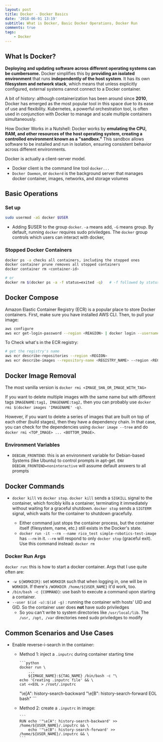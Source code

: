 ```yaml
---
layout: post
title: Docker - Docker Basics
date: '2018-06-01 13:19'
subtitle: What is Docker, Basic Docker Operations, Docker Run
comments: true
tags:
    - Docker
---
```


## What Is Docker?

**Deploying and updating software across different operating systems can be cumbersome.** Docker simplifies this by **providing an isolated environment** that runs **independently of the host system**. It has its own **filesystem and network stack**, which means that unless explicitly configured, external systems cannot connect to a Docker container.

A bit of history: although containerization has been around since **2010**, Docker has emerged as the most popular tool in this space due to its ease of use and flexibility. Kubernetes, a powerful orchestration tool, is often used in conjunction with Docker to manage and scale multiple containers simultaneously.

How Docker Works in a Nutshell: Docker works by **emulating the CPU, RAM, and other resources of the host operating system, creating a controlled environment known as a "sandbox."** This sandbox allows software to be installed and run in isolation, ensuring consistent behavior across different environments.

Docker is actually a client-server model.

- Docker client is the command line tool `docker...`
- `Docker Daemon`, or `dockerd` is the  background server that manages docker container, images, networks, and storage volumes

## Basic Operations

### Set up

```bash
sudo usermod -aG docker $USER
```

- Adding $USER to the group `docker`. `-a` means add, `-G` means group. By default, running `docker` requires sudo priviledges. The `docker` group controls which users can interact with docker,

### Stopped Docker Containers

```bash
docker ps -a checks all containers, including the stopped ones
docker container prune removes all stopped containers
docker container rm <container-id>

# or
docker rm $(docker ps -a -f status=exited -q)   # -f followed by status
```

## Docker Compose

Amazon Elastic Container Registry (ECR) is a popular place to store Docker containers. First, make sure you have installed AWS CLI. Then, to pull your image:

```bash
aws configure
aws ecr get-login-password --region <REAGION> | docker login --username AWS --password-stdin <ECR_IMAGE_PATH>
```

To Check what's in the ECR registry:

```bash
# get the registry's name
aws ecr describe-repositories --region <REGION>
aws ecr describe-images --repository-name <REGISTRY_NAME> --region <REGION>
```

## Docker Image Removal

The most vanilla version is `docker rmi <IMAGE_SHA_OR_IMAGE_WITH_TAG>`

If you want to delete multiple images with the same name but with different tags `IMAGENAME:tag1, IMAGENAME:tag2,` then you can probably use `docker rmi $(docker images 'IMAGENAME' -q)`.

However, if you want to delete a series of images that are built on top of each other (build stages), then they have a dependency chain. In that case, you can check for the dependencies using `docker image --tree` and do `docker rmi <TOP_IMAGE> ... <BOTTOM_IMAGE>`.

### Environment Variables

- `DEBIAN_FRONTEND`: this is an environment variable for Debian-based Systems (like Ubuntu) to control prompts in apt-get. `ENV DEBIAN_FRONTEND=noninteractive` will assume default answers to all prompts

## Docker Commands

- `docker kill` vs `docker stop`. `docker kill` sends a `SIGKILL` signal to the container, which forcibly kills a container, terminating it immediately without waiting for a graceful shutdown. `docker stop` sends a `SIGTERM` signal, which waits for the container to shutdown gracefully.

  - Either command just stops the container process, but the container itself (filesystem, name, etc.) still exists in the Docker's state.
  - `docker run -it --rm --name rico_test simple-robotics-test-image` has `--rm` in it. `--rm` will respond to only `docker stop` (graceful exit). Use this command instead: `docker rm`

### Docker Run Args

`docker run`: this is how to start a docker container. Args that I use quite often are:

- `-w ${WORKDIR}`: set `WORKDIR` such that when logging in, one will be in `WORKDIR`. If there's `/WORKDIR /home/${USER_NAME}` it'd work, too.
- `/bin/bash -c {COMMAND}`: use bash to execute a command upon starting a container.
- `--user $(id -u):$(id -g)` : running the container with hosts' UID and GID. So the container user does **not** have sudo priviledges
  - So you can't write to system directories like `/usr/local/lib`. The `/usr, /opt, /var` directories need sudo priviledges to modify

## Common Scenarios and Use Cases

- Enable reverse-i-search in the container:
  - Method 1: inject a `.inputrc` during container starting time

        ```python
        docker run \
            ...
            ${IMAGE_NAME}:${TAG_NAME} /bin/bash -c "\
        echo 'Creating .inputrc file' && \
        cat <<EOL > /root/.inputrc
    \"\e[A\": history-search-backward
    \"\e[B\": history-search-forward
    EOL
        bash"
        ```
  - Method 2: create a `.inputrc` in image:

        ```
        RUN echo '"\e[A": history-search-backward' >> /home/${USER_NAME}/.inputrc && \
            echo '"\e[B": history-search-forward' >> /home/${USER_NAME}/.inputrc && \
        ```
